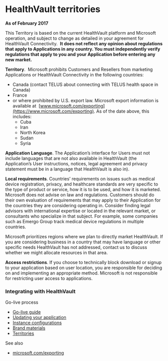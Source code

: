 HealthVault territories
=======================

**As of February 2017**

This Territory is based on the current HealthVault platform and Microsoft operation, and subject to change as detailed in your agreement for HealthVault Connectivity.  **It does not reflect any opinion about regulations that apply to Applications in any country. You must independently verify regulations that apply to you and your Application before entering any new market.**

**Territory**. 
Microsoft prohibits Customers and Resellers from marketing Applications or HealthVault Connectivity in the following countries:

-   Canada (contact TELUS about connecting with TELUS health space in Canada)
-   France
-   or where prohibited by U.S. export law. Microsoft export information is available at  [www.microsoft.com/exporting](https://www.microsoft.com/exporting). As of the date above, this includes:
    -   Cuba
    -   Iran
    -   North Korea
    -   Sudan
    -   Syria

**Application Language**. The Application’s interface for Users must not include languages that are not also available in HealthVault (the Application’s User instructions, notices, legal agreement and privacy statement must be in a language that HealthVault is also in).

**Local requirements**. Countries’ requirements on issues such as medical device registration, privacy, and healthcare standards are very specific to the type of product or service, how it is to be used, and how it is marketed. Microsoft does not advise on law and regulations. Customers should do their own evaluation of requirements that may apply to their Application for the countries they are considering operating in. Consider finding legal advisors with international expertise or located in the relevant market, or consultants who specialize in that subject. For example, some companies such as Emergo Group track medical device regulations in multiple countries.

Microsoft prioritizes regions where we plan to directly market HealthVault. If you are considering business in a country that may have language or other specific needs HealthVault has not addressed, contact us to discuss whether we might allocate resources in that area.

**Access restrictions**. If you choose to technically block download or signup to your application based on user location, you are responsible for deciding on and implementing an appropriate method. Microsoft is not responsible for restricting user access to applications.

<span id="singleColInThreeColLayout"></span>

### Integrating with HealthVault

Go-live process

-   <a href="go-live.md" id="RightRailLinkListSection_13992_14">Go-live guide</a>
-   <a href="updates.md" id="RightRailLinkListSection_13992_15">Updating your application</a>
-   <a href="configurations.md" id="RightRailLinkListSection_13992_16">Instance configurations</a>
-   <a href="brand-materials.md" id="RightRailLinkListSection_13992_17">Brand materials</a>
-   <a href="territories.md" id="RightRailLinkListSection_13992_18">Territories</a>

See also

-   <a href="http://microsoft.com/exporting" id="RightRailLinkListSection_13992_19">microsoft.com/exporting</a>

